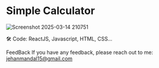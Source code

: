 # Simple Calculator

![Screenshot 2025-03-14 210751](https://github.com/user-attachments/assets/23fd79d4-13e9-4130-a4a5-2962f84711bb)


🛠 Code:
ReactJS, Javascript, HTML, CSS...

FeedBack
If you have any feedback, please reach out to me: jehanmandal15@gmail.com
